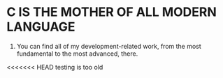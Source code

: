 # C IS THE MOTHER OF ALL MODERN LANGUAGE

1. You can find all of my development-related work, from the most fundamental to the most advanced, there.

<<<<<<< HEAD
testing is too old
